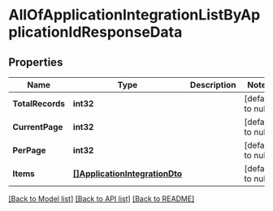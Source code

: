 # AllOfApplicationIntegrationListByApplicationIdResponseData

## Properties
Name | Type | Description | Notes
------------ | ------------- | ------------- | -------------
**TotalRecords** | **int32** |  | [default to null]
**CurrentPage** | **int32** |  | [default to null]
**PerPage** | **int32** |  | [default to null]
**Items** | [**[]ApplicationIntegrationDto**](ApplicationIntegrationDto.md) |  | [default to null]

[[Back to Model list]](../README.md#documentation-for-models) [[Back to API list]](../README.md#documentation-for-api-endpoints) [[Back to README]](../README.md)


